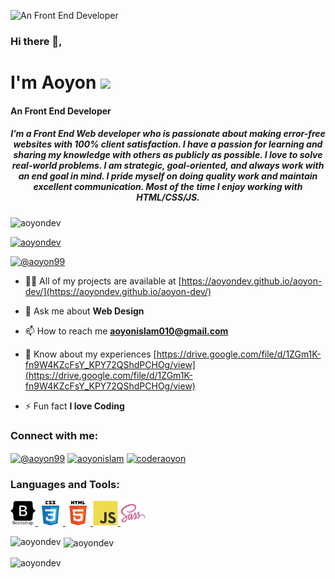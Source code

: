 ![An Front End Developer](https://arturssmirnovs.github.io//images/banner.png)

### Hi there 👋,
# I'm Aoyon <img src="https://camo.githubusercontent.com/2c8b3670d933220ae3c023fa1d568682975cce3f10799d0d3ff5ecac394b4ee8/68747470733a2f2f6d656469612e67697068792e636f6d2f6d656469612f31326f75664342304d795a31476f2f67697068792e676966" data-canonical-src="https://media.giphy.com/media/12oufCB0MyZ1Go/giphy.gif" style="max-width: 100%; display: inline-block;" data-target="animated-image.originalImage">
#### An Front End Developer


<h5 align="center">I’m a Front End Web developer who is passionate about making error-free websites with 100% client satisfaction. I have a passion for learning and sharing my knowledge with others as publicly as possible. I love to solve real-world problems. I am strategic, goal-oriented, and always work with an end goal in mind. I pride myself on doing quality work and maintain excellent communication. Most of the time I enjoy working with HTML/CSS/JS.</h5>

<p align="left"> <img src="https://komarev.com/ghpvc/?username=aoyondev&label=Profile%20views&color=0e75b6&style=flat" alt="aoyondev" /> </p>

<p align="left"> <a href="https://github.com/ryo-ma/github-profile-trophy"><img src="https://github-profile-trophy.vercel.app/?username=aoyondev" alt="aoyondev" /></a> </p>

<p align="left"> <a href="https://twitter.com/@aoyon99" target="blank"><img src="https://img.shields.io/twitter/follow/@aoyon99?logo=twitter&style=for-the-badge" alt="@aoyon99" /></a> </p>

- 👨‍💻 All of my projects are available at [https://aoyondev.github.io/aoyon-dev/](https://aoyondev.github.io/aoyon-dev/)

- 💬 Ask me about **Web Design**

- 📫 How to reach me **aoyonislam010@gmail.com**

- 📄 Know about my experiences [https://drive.google.com/file/d/1ZGm1K-fn9W4KZcFsY_KPY72QShdPCHOg/view](https://drive.google.com/file/d/1ZGm1K-fn9W4KZcFsY_KPY72QShdPCHOg/view)

- ⚡ Fun fact **I love Coding**

<h3 align="left">Connect with me:</h3>
<p align="left">
<a href="https://twitter.com/@aoyon99" target="blank"><img align="center" src="https://raw.githubusercontent.com/rahuldkjain/github-profile-readme-generator/master/src/images/icons/Social/twitter.svg" alt="@aoyon99" height="30" width="40" /></a>
<a href="https://linkedin.com/in/aoyonislam" target="blank"><img align="center" src="https://raw.githubusercontent.com/rahuldkjain/github-profile-readme-generator/master/src/images/icons/Social/linked-in-alt.svg" alt="aoyonislam" height="30" width="40" /></a>
<a href="https://instagram.com/coderaoyon" target="blank"><img align="center" src="https://raw.githubusercontent.com/rahuldkjain/github-profile-readme-generator/master/src/images/icons/Social/instagram.svg" alt="coderaoyon" height="30" width="40" /></a>
</p>

<h3 align="left">Languages and Tools:</h3>
<p align="left"> <a href="https://getbootstrap.com" target="_blank" rel="noreferrer"> <img src="https://raw.githubusercontent.com/devicons/devicon/master/icons/bootstrap/bootstrap-plain-wordmark.svg" alt="bootstrap" width="40" height="40"/> </a> <a href="https://www.w3schools.com/css/" target="_blank" rel="noreferrer"> <img src="https://raw.githubusercontent.com/devicons/devicon/master/icons/css3/css3-original-wordmark.svg" alt="css3" width="40" height="40"/> </a> <a href="https://www.w3.org/html/" target="_blank" rel="noreferrer"> <img src="https://raw.githubusercontent.com/devicons/devicon/master/icons/html5/html5-original-wordmark.svg" alt="html5" width="40" height="40"/> </a> <a href="https://developer.mozilla.org/en-US/docs/Web/JavaScript" target="_blank" rel="noreferrer"> <img src="https://raw.githubusercontent.com/devicons/devicon/master/icons/javascript/javascript-original.svg" alt="javascript" width="40" height="40"/> </a> <a href="https://sass-lang.com" target="_blank" rel="noreferrer"> <img src="https://raw.githubusercontent.com/devicons/devicon/master/icons/sass/sass-original.svg" alt="sass" width="40" height="40"/> </a> </p>

<p><img align="left" src="https://github-readme-stats.vercel.app/api/top-langs?username=aoyondev&show_icons=true&locale=en&layout=compact" alt="aoyondev" /></p>

<p>&nbsp;<img align="center" src="https://github-readme-stats.vercel.app/api?username=aoyondev&show_icons=true&locale=en" alt="aoyondev" /></p>

<p><img align="center" src="https://github-readme-streak-stats.herokuapp.com/?user=aoyondev&" alt="aoyondev" /></p>
